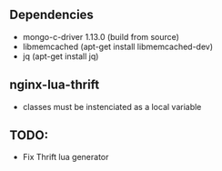 ## Dependencies
- mongo-c-driver 1.13.0 (build from source)
- libmemcached (apt-get install libmemcached-dev)
- jq (apt-get install jq)

## nginx-lua-thrift
- classes must be instenciated as a local variable

## TODO:
- Fix Thrift lua generator